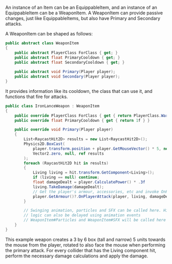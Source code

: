 An instance of an Item can be an EquippableItem, and an instance of an EquippableItem can be a WeaponItem. A WeaponItem can provide passive changes, just like EquippableItems, but also have Primary and Secondary attacks.

A WeaponItem can be shaped as follows:
```c#
public abstract class WeaponItem
{
    public abstract PlayerClass ForClass { get; }
    public abstract float PrimaryCooldown { get; }
    public abstract float SecondaryCooldown { get; }
    
    public abstract void Primary(Player player);
    public abstract void Secondary(Player player);
}
```
It provides information like its cooldown, the class that can use it, and functions that fire for attacks.

```c#
public class IronLanceWeapon : WeaponItem
{
    public override PlayerClass ForClass { get { return PlayerClass.Warrior } }
    public override float PrimaryCooldown { get { return 1f } }

    public override void Primary(Player player)
    {
        List<RaycastHit2D> results = new List<RaycastHit2D>();
        Physics2D.BoxCast(
            player.transform.position + player.GetMouseVector() * 5, new Vector2(3, 6), player.GetMouseAngle(),
            Vector2.zero, null, ref results
        );
        foreach (RaycastHit2D hit in results)
        {
            Living living = hit.transform.GetComponent<Living>();
            if (living == null) continue;
            float damageDealt = player.CalculatePower() * .3f
            living.TakeDamage(damageDealt);
            // Get the player's armour, accessories, etc and invoke OnPlayerAttack
            player.GetArmour()?.OnPlayerAttack(player, living, damageDealt);
        }

        // Swinging animation, particles and SFX can be called here. Hitbox 
        // logic can also be delayed using animation events
        // WeaponItem#Particles and WeaponItem#SFX will be called here too
    }
}
```
This example weapon creates a 3 by 6 box (tall and narrow) 5 units towards the mouse from the player, rotated to also face the mouse when performing the primary attack. For every collider that has the Living component hit, perform the necessary damage calculations and apply the damage.